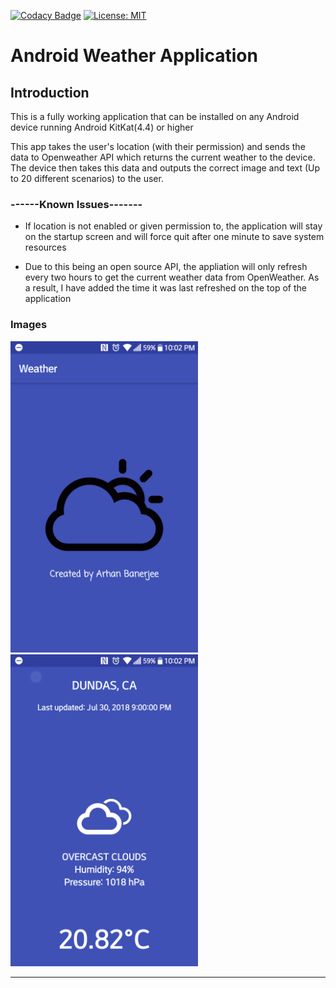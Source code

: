 [![Codacy Badge](https://api.codacy.com/project/badge/Grade/121eb803147946a396e1aff016ac3527)](https://www.codacy.com/project/banerjeeruku/Android_Weather_Application/dashboard?utm_source=github.com&amp;utm_medium=referral&amp;utm_content=ArhanBaner/Android_Weather_Application&amp;utm_campaign=Badge_Grade_Dashboard)   [![License: MIT](https://img.shields.io/badge/License-MIT-yellow.svg)](https://opensource.org/licenses/MIT)

# Android Weather Application

## Introduction

This is a fully working application that can be installed on any Android device running Android KitKat(4.4) or higher

This app takes the user's location (with their permission) and sends the data to Openweather API which returns the current 
weather to the device. The device then takes this data and outputs the correct image and text (Up to 20 different scenarios) to the user.



### ------Known Issues-------

 - If location is not enabled or given permission to, the application will stay on the startup screen and will force quit after one minute to save system resources
 
 - Due to this being an open source API, the appliation will only refresh every two hours to get the current weather data from OpenWeather. As a result, I have added the time it was last refreshed on the top of the application

### Images


<img src = "images/Startup.png" width = "300">
<img src = "images/In_App.png" width = "300">




********
